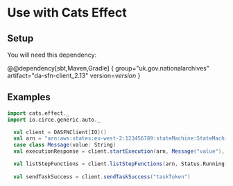 # Use with Cats Effect

## Setup

You will need this dependency:

@@dependency[sbt,Maven,Gradle] {
group="uk.gov.nationalarchives" artifact="da-sfn-client_2.13" version=$version$
}

## Examples
```scala
import cats.effect._
import io.circe.generic.auto._

  val client = DASFNClient[IO]()
  val arn = "arn:aws:states:eu-west-2:123456789:stateMachine:StateMachineName"
  case class Message(value: String)
  val executionResponse = client.startExecution(arn, Message("value"), Option("optionalName"))

  val listStepFunctions = client.listStepFunctions(arn, Status.Running)
  
  val sendTaskSuccess = client.sendTaskSuccess("taskToken")
```
